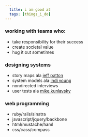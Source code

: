```yaml
---
  title: i am good at
  tags: [things_i_do]
---
```


### working with teams who:
  * take responsibility for their success
  * create societal value
  * hug it out sometimes

### designing systems
  * story maps ala
    [jeff patton](http://www.agileproductdesign.com/blog/the_new_backlog.html)
  * system models ala
    [indi young](http://rosenfeldmedia.com/books/mental-models/)
  * nondirected interviews
  * user tests ala
    [mike
    kunlavsky](http://www.amazon.com/Observing-User-Experience-Practitioners-Research/dp/1558609237/ref=ntt_at_ep_dpt_1)

### web programming
  * ruby/rails/sinatra
  * javascript/jquery/backbone
  * html/mustache/haml
  * css/cass/compass


